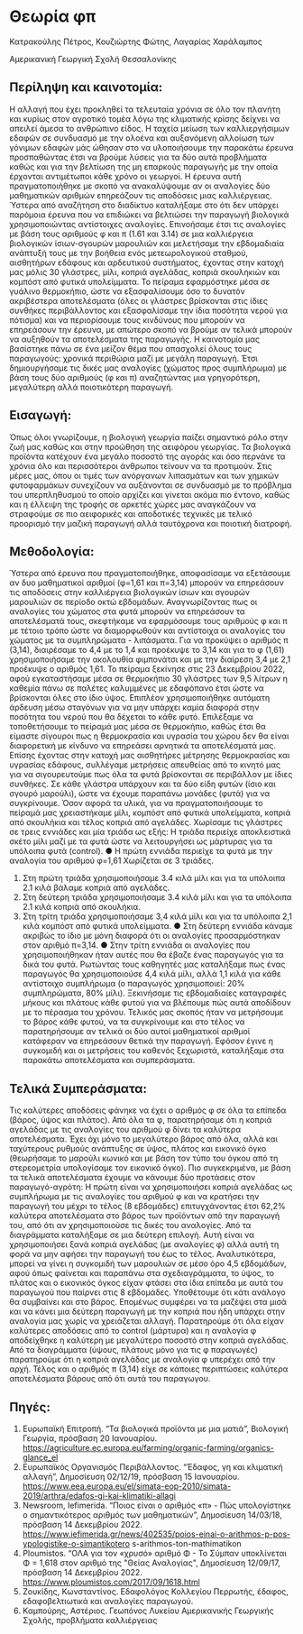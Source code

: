 # Θεωρία φπ
Κατρακούλης Πέτρος, Κουζιώρτης Φώτης, Λαγαρίας Χαράλαμπος

Αμερικανική Γεωργική Σχολή Θεσσαλονίκης

## Περίληψη και καινοτομία:

Η αλλαγή που έχει προκληθεί τα τελευταία χρόνια σε όλο τον πλανήτη και κυρίως στον
αγροτικό τομέα λόγω της κλιματικής κρίσης δείχνει να απειλεί άμεσα το ανθρώπινο είδος. Η
ταχεία μείωση των καλλιεργήσιμων εδαφών σε συνδυασμό με την ολοένα και αυξανόμενη
αλλοίωση των γόνιμων εδαφών μάς ώθησαν στο να υλοποιήσουμε την παρακάτω έρευνα
προσπαθώντας έτσι να βρούμε λύσεις για τα δύο αυτά προβλήματα καθώς και για την
βελτίωση της μη επαρκούς παραγωγής με την οποία έρχονται αντιμέτωποι κάθε χρόνο οι
γεωργοί. Η έρευνα αυτή πραγματοποιήθηκε με σκοπό να ανακαλύψουμε αν οι αναλογίες δύο
μαθηματικών αριθμών επηρεάζουν τις αποδόσεις μιας καλλιέργειας. Ύστερα από αναζήτηση
στο διαδίκτυο καταλήξαμε στο ότι δεν υπάρχει παρόμοια έρευνα που να επιδιώκει να
βελτιώσει την παραγωγή βιολογικά χρησιμοποιώντας αντίστοιχες αναλογίες. Επινοήσαμε έτσι
τις αναλογίες με βάση τους αριθμούς φ και π (1.61 και 3.14) σε μια καλλιέργεια βιολογικών
ίσιων-σγουρών μαρουλιών και μελετήσαμε την εβδομαδιαία ανάπτυξή τους με την βοήθεια
ενός μετεωρολογικού σταθμού, αισθητήρων εδάφους και αρδευτικού συστήματος, έχοντας
στην κατοχή μας μόλις 30 γλάστρες, μίλι, κοπριά αγελάδας, κοπριά σκουληκιών και κομπόστ
από φυτικά υπολείμματα. Το πείραμα εφαρμόστηκε μέσα σε γυάλινο θερμοκήπιο, ώστε να
εξασφαλίσουμε όσο το δυνατόν ακριβέστερα αποτελέσματα (όλες οι γλάστρες βρίσκονται στις
ίδιες συνθήκες περιβάλλοντος και εξασφαλίσαμε την ίδια ποσότητα νερού για πότισμα) και να
περιορίσουμε τους κινδύνους που μπορούν να επηρεάσουν την έρευνα, με απώτερο σκοπό
να βρούμε αν τελικά μπορούν να αυξηθούν τα αποτελέσματα της παραγωγής. Η καινοτομία
μας βασίστηκε πάνω σε ένα μείζον θέμα που απασχολεί όλους τους παραγωγούς: χρονικά
περιθώρια μαζί με μεγάλη παραγωγή. Έτσι δημιουργήσαμε τις δικές μας αναλογίες (χώματος
προς συμπλήρωμα) με βάση τους δύο αριθμούς (φ και π) αναζητώντας μια γρηγορότερη,
μεγαλύτερη αλλά ποιοτικότερη παραγωγή.


## Εισαγωγή:

Όπως όλοι γνωρίζουμε, η βιολογική γεωργία παίζει σημαντικό ρόλο στην ζωή μας καθώς και
στην προώθηση της αειφόρου γεωργίας. Τα βιολογικά προϊόντα κατέχουν ένα μεγάλο
ποσοστό της αγοράς και όσο περνάνε τα χρόνια όλο και περισσότεροι άνθρωποι τείνουν να τα
προτιμούν. Στις μέρες μας, όπου οι τιμές των ανόργανων λιπασμάτων και των χημικών
φυτοφαρμάκων συνεχίζουν να αυξάνονται σε συνδυασμό με το πρόβλημα του
υπερπληθυσμού το οποίο αρχίζει και γίνεται ακόμα πιο έντονο, καθώς και η έλλειψη της
τροφής σε αρκετές χώρες μας αναγκάζουν να στραφούμε σε πιο αειφορικές και αποδοτικές
τεχνικές με τελικό προορισμό την μαζική παραγωγή αλλά ταυτόχρονα και ποιοτική διατροφή.


## Μεθοδολογία:

Ύστερα από έρευνα που πραγματοποιήθηκε, αποφασίσαμε να εξετάσουμε αν δυο
μαθηματικοί αριθμοί (φ=1,61 και π=3,14) μπορούν να επηρεάσουν τις αποδόσεις στην
καλλιέργεια βιολογικών ίσιων και σγουρών μαρουλιών σε περίοδο οκτώ εβδομάδων.
Αναγνωρίζοντας πως οι αναλογίες του χώματος στα φυτά μπορούν να επηρεάσουν τα
αποτελέσματά τους, σκεφτήκαμε να εφαρμόσουμε τους αριθμούς φ και π με τέτοιο τρόπο ώστε
να διαμορφωθούν και αντίστοιχα οι αναλογίες του χώματος με τα συμπληρώματα - λιπάσματα.
Για να προκύψει ο αριθμός π (3,14), διαιρέσαμε το 4,4 με το 1,4 και προέκυψε το 3,14 και για το
φ (1,61) χρησιμοποιήσαμε την ακολουθία φιμπονάτσι και με την διαίρεση 3,4 με 2,1 προέκυψε
ο αριθμός 1,61. Το πείραμα ξεκίνησε στις 23 Δεκεμβρίου 2022, αφού εγκαταστήσαμε μέσα σε
θερμοκήπιο 30 γλάστρες των 9,5 λίτρων η καθεμία πάνω σε παλέτες καλυμμένες με
εδαφόπανο έτσι ώστε να βρίσκονται όλες στο ίδιο ύψος. Επιπλέον χρησιμοποιήθηκε αυτόματη
άρδευση μέσω σταγόνων για να μην υπάρχει καμία διαφορά στην ποσότητα του νερού που θα
δέχεται το κάθε φυτό. Επιλέξαμε να τοποθετήσουμε το πείραμά μας μέσα σε θερμοκήπιο,
καθώς έτσι θα είμαστε σίγουροι πως η θερμοκρασία και υγρασία του χώρου δεν θα είναι
διαφορετική με κίνδυνο να επηρεάσει αρνητικά τα αποτελέσματά μας. Επίσης έχοντας στην
κατοχή μας αισθητήρες μέτρησης θερμοκρασίας και υγρασίας εδάφους, συλλέγαμε μετρήσεις
απευθείας από το κινητό μας για να σιγουρευτούμε πως όλα τα φυτά βρίσκονται σε
περιβάλλον με ίδιες συνθήκες. Σε κάθε γλάστρα υπάρχουν και τα δύο είδη φυτών (ίσιο και
σγουρό μαρούλι), ώστε να έχουμε παραπάνω μονάδες (φυτά) για να συγκρίνουμε. Όσον
αφορά τα υλικά, για να πραγματοποιήσουμε το πείραμά μας χρειαστήκαμε μίλι, κομπόστ από
φυτικά υπολείμματα, κοπριά από σκουλήκια και τέλος κοπριά από αγελάδες. Χωρίσαμε τις
γλάστρες σε τρεις εννιάδες και μία τριάδα ως εξής:
Η τριάδα περιείχε αποκλειστικά σκέτο μίλι μαζί με τα φυτά ώστε να λειτουργήσει ως μάρτυρας
για τα υπόλοιπα φυτά (control).
● Η πρώτη εννιάδα περιείχε τα φυτά με την αναλογία του αριθμού φ=1,61
Χωρίζεται σε 3 τριάδες.
1) Στη πρώτη τριάδα χρησιμοποιήσαμε 3.4 κιλά μίλι και για τα υπόλοιπα 2.1 κιλά βάλαμε
κοπριά από αγελάδες.
2) Στη δεύτερη τριάδα χρησιμοποιήσαμε 3.4 κιλά μίλι και για τα υπόλοιπα 2.1 κιλά κοπριά
από σκουλήκια.
3) Στη τρίτη τριάδα χρησιμοποιήσαμε 3,4 κιλά μίλι και για τα υπόλοιπα 2,1 κιλά κομπόστ
από φυτικά υπολείμματα.
● Στη δεύτερη εννιάδα κάναμε ακριβώς το ίδιο με μόνη διαφορά ότι οι αναλογίες
προσαρμόστηκαν στον αριθμό π=3,14.
● Στην τρίτη εννιάδα οι αναλογίες που χρησιμοποιήθηκαν ήταν αυτές που θα έβαζε ένας
παραγωγός για τα δικά του φυτά. Ρωτώντας τους καθηγητές μας καταλήξαμε πως ένας
παραγωγός θα χρησιμοποιούσε 4,4 κιλά μίλι, αλλά 1,1 κιλά για κάθε αντίστοιχο
συμπλήρωμα (ο παραγωγός χρησιμοποιεί: 20% συμπληρώματα, 80% μίλι).
Ξεκινήσαμε τις εβδομαδιαίες καταγραφές μήκους και πλάτους κάθε φυτού για να βλέπουμε
πώς αυτά αποδίδουν με το πέρασμα του χρόνου. Τελικός μας σκοπός ήταν να μετρήσουμε το
βάρος κάθε φυτού, να τα συγκρίνουμε και στο τέλος να παρατηρήσουμε αν τελικά οι δύο αυτοί
μαθηματικοί αριθμοί κατάφεραν να επηρεάσουν θετικά την παραγωγή. Εφόσον έγινε η
συγκομιδή και οι μετρήσεις του καθενός ξεχωριστά, καταλήξαμε στα παρακάτω αποτελέσματα
και συμπεράσματα.


## Τελικά Συμπεράσματα:

Τις καλύτερες αποδόσεις φάνηκε να έχει ο αριθμός φ σε όλα τα επίπεδα (βάρος, ύψος και
πλάτος). Από όλα τα φ, παρατηρήσαμε ότι η κοπριά αγελάδας με τις αναλογίες του αριθμού φ
δίνει τα καλύτερα αποτελέσματα. Έχει όχι μόνο το μεγαλύτερο βάρος από όλα, αλλά και
ταχύτερους ρυθμούς ανάπτυξης σε ύψος, πλάτος και εικονικό όγκο (θεωρήσαμε το μαρούλι
κωνικό και με βάση τον τύπο του όγκου από τη στερεομετρία υπολογίσαμε τον εικονικό όγκο).
Πιο συγκεκριμένα, με βάση τα τελικά αποτελέσματα έχουμε να κάνουμε δύο προτάσεις στον
παραγωγό-αγρότη:
Η πρώτη είναι να χρησιμοποιήσει κοπριά αγελάδας ως συμπλήρωμα με τις αναλογίες του
αριθμού φ και να κρατήσει την παραγωγή του μέχρι το τέλος (8 εβδομάδες) επιτυγχάνοντας
έτσι 62,2% καλύτερα αποτελέσματα στο βάρος των προϊόντων από την παραγωγή του, από ότι
αν χρησιμοποιούσε τις δικές του αναλογίες.
Από τα διαγράμματα καταλήξαμε σε μια δεύτερη επιλογή. Αυτή είναι να χρησιμοποιήσει ξανά
κοπριά αγελάδας (με αναλογίες φ) αλλά αυτή τη φορά να μην αφήσει την παραγωγή του έως
το τέλος. Αναλυτικότερα, μπορεί να γίνει η συγκομιδή των μαρουλιών σε μέσο όρο 4,5
εβδομάδων, αφού όπως φαίνεται και παραπάνω στα σχεδιαγράμματα, το ύψος, το πλάτος και
ο εικονικός όγκος είχαν φτάσει στα ίδια επίπεδα με αυτά του παραγωγού που παίρνει στις 8
εβδομάδες. Υποθέτουμε ότι κάτι ανάλογο θα συμβαίνει και στο βάρος. Επομένως συμφέρει να
τα μαζέψει στα μισά και να κάνει μια δεύτερη παραγωγή με την κοπριά που ήδη υπάρχει στην
αναλογία μας χωρίς να χρειάζεται αλλαγή.
Παρατηρούμε ότι όλα είχαν καλύτερες αποδόσεις από το control (μάρτυρα) και η αναλογία φ
αποδείχθηκε η καλύτερη με μεγαλύτερο ποσοστό στην κοπριά αγελάδας.
Από τα διαγράμματα (ύψους, πλάτους μόνο για τις φ παραγωγές) παρατηρούμε ότι η κοπριά
αγελάδας με αναλογία φ υπερέχει από την αρχή.
Τέλος και ο αριθμός π (3,14) είχε σε κάποιες περιπτώσεις καλύτερα αποτελέσματα βάρους από
ότι αυτά του παραγωγου.

## Πηγές:

1. Ευρωπαϊκή Επιτροπή. “Τα βιολογικά προϊόντα με μια ματιά”, Βιολογική Γεωργία, πρόσβαση
20 Ιανουαρίου.
https://agriculture.ec.europa.eu/farming/organic-farming/organics-glance_el
2. Ευρωπαϊκός Οργανισμός Περιβάλλοντος. “Έδαφος, γη και κλιματική αλλαγή”, Δημοσίευση
02/12/19, πρόσβαση 15 Ιανουαρίου.
https://www.eea.europa.eu/el/simata-eop-2010/simata-2019/arthra/edafos-gi-kai-klimatiki-allagi
3. Newsroom, Iefimerida. “Ποιος είναι ο αριθμός «π» - Πώς υπολογίστηκε ο σημαντικότερος
αριθμός των μαθηματικών”, Δημοσίευση 14/03/18, πρόσβαση 14 Δεκεμβρίου 2022.
https://www.iefimerida.gr/news/402535/poios-einai-o-arithmos-p-pos-ypologistike-o-simantikotero
s-arithmos-ton-mathimatikon
4. Ploumistos. “ΟΛΑ για τον «χρυσό» αριθμό Φ - Το Σύμπαν υποκλίνεται Φ = 1,618 στον αριθμό
της "Θείας Αναλογίας", Δημοσίευση 12/09/17, πρόσβαση 14 Δεκεμβρίου 2022.
https://www.ploumistos.com/2017/09/1618.html
5. Ζουκίδης, Κωνσταντίνος. Εδαφολόγος Κολλεγίου Περρωτής, έδαφος, εδαφοβελτιωτικά και
αναλογίες παραγωγού.
6. Καμπούρης, Αστέριος. Γεωπόνος Λυκείου Αμερικανικής Γεωργικής Σχολής, προβλήματα
καλλιέργειας
